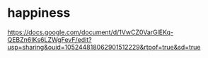 # happiness
https://docs.google.com/document/d/1VwCZ0VarGlEKq-QEBZn6IKs6LZWgFevF/edit?usp=sharing&ouid=105244818062901512229&rtpof=true&sd=true

